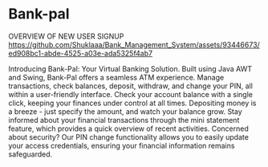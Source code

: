 # Bank-pal

OVERVIEW OF NEW USER SIGNUP
https://github.com/Shuklaaa/Bank_Management_System/assets/93446673/ed908bc1-abde-4525-a03e-ada5325f4ab7



Introducing Bank-Pal: Your Virtual Banking Solution. Built using Java AWT and Swing, Bank-Pal offers a seamless ATM experience. Manage transactions, check balances, deposit, withdraw, and change your PIN, all within a user-friendly interface. 
Check your account balance with a single click, keeping your finances under control at all times. Depositing money is a breeze - just specify the amount, and watch your balance grow. 
Stay informed about your financial transactions through the mini statement feature, which provides a quick overview of recent activities.
Concerned about security? Our PIN change functionality allows you to easily update your access credentials, ensuring your financial information remains safeguarded. 
